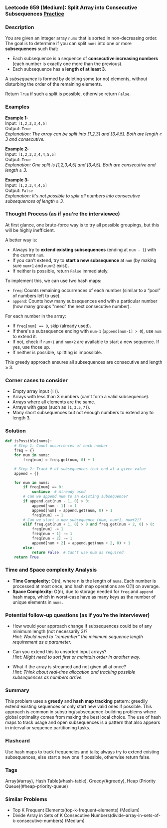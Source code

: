 ### Leetcode 659 (Medium): Split Array into Consecutive Subsequences [Practice](https://leetcode.com/problems/split-array-into-consecutive-subsequences)

### Description  
You are given an integer array `nums` that is sorted in non-decreasing order.  
The goal is to determine if you can split `nums` into one or more **subsequences** such that:

- Each subsequence is a sequence of **consecutive increasing numbers** (each number is exactly one more than the previous).
- Each subsequence has a **length of at least 3**.

A *subsequence* is formed by deleting some (or no) elements, without disturbing the order of the remaining elements.

Return `True` if such a split is possible, otherwise return `False`.

### Examples  

**Example 1:**  
Input: `[1,2,3,3,4,5]`  
Output: `True`  
*Explanation: The array can be split into [1,2,3] and [3,4,5]. Both are length ≥ 3 and consecutive.*

**Example 2:**  
Input: `[1,2,3,3,4,4,5,5]`  
Output: `True`  
*Explanation: One split is [1,2,3,4,5] and [3,4,5]. Both are consecutive and length ≥ 3.*

**Example 3:**  
Input: `[1,2,3,4,4,5]`  
Output: `False`  
*Explanation: It's not possible to split all numbers into consecutive subsequences of length ≥ 3.*

### Thought Process (as if you’re the interviewee)  
At first glance, one brute-force way is to try all possible groupings, but this will be highly inefficient.

A better way is:
- Always try to **extend existing subsequences** (ending at `num - 1`) with the current `num`.
- If you can't extend, try to **start a new subsequence** at `num` (by making sure `num+1` and `num+2` exist).
- If neither is possible, return `False` immediately.

To implement this, we can use two hash maps:
- `freq`: Counts remaining occurrences of each number (similar to a “pool” of numbers left to use).
- `append`: Counts how many subsequences end with a particular number (how many groups "need" the next consecutive number).

For each number in the array:
- If `freq[num] == 0`, skip (already used).
- If there's a subsequence ending with `num-1` (`append[num-1] > 0`), use `num` to extend it.
- If not, check if `num+1` and `num+2` are available to start a new sequence. If yes, use those up.
- If neither is possible, splitting is impossible.

This greedy approach ensures all subsequences are consecutive and length ≥ 3.

### Corner cases to consider  
- Empty array input (`[]`).
- Arrays with less than 3 numbers (can't form a valid subsequence).
- Arrays where all elements are the same.
- Arrays with gaps (such as `[1,3,5,7]`).
- Many short subsequences but not enough numbers to extend any to length 3.

### Solution

```python
def isPossible(nums):
    # Step 1: Count occurrences of each number
    freq = {}
    for num in nums:
        freq[num] = freq.get(num, 0) + 1

    # Step 2: Track # of subsequences that end at a given value
    append = {}

    for num in nums:
        if freq[num] == 0:
            continue  # Already used
        # Can we append num to an existing subsequence?
        if append.get(num - 1, 0) > 0:
            append[num - 1] -= 1
            append[num] = append.get(num, 0) + 1
            freq[num] -= 1
        # Can we start a new subsequence (num, num+1, num+2)?
        elif freq.get(num + 1, 0) > 0 and freq.get(num + 2, 0) > 0:
            freq[num] -= 1
            freq[num + 1] -= 1
            freq[num + 2] -= 1
            append[num + 2] = append.get(num + 2, 0) + 1
        else:
            return False  # Can't use num as required
    return True
```

### Time and Space complexity Analysis  

- **Time Complexity:** O(n), where n is the length of `nums`. Each number is processed at most once, and hash map operations are O(1) on average.
- **Space Complexity:** O(n), due to storage needed for `freq` and `append` hash maps, which in worst-case have as many keys as the number of unique elements in `nums`.

### Potential follow-up questions (as if you’re the interviewer)  

- How would your approach change if subsequences could be of any minimum length (not necessarily 3)?  
  *Hint: Would need to “remember” the minimum sequence length requirement as a parameter.*

- Can you extend this to unsorted input arrays?  
  *Hint: Might need to sort first or maintain order in another way.*

- What if the array is streamed and not given all at once?  
  *Hint: Think about real-time allocation and tracking possible subsequences as numbers arrive.*

### Summary
This problem uses a **greedy** and **hash map tracking** pattern: greedily extend existing sequences or only start new valid ones if possible. This approach is common in substring/subsequence-building problems where global optimality comes from making the best local choice. The use of hash maps to track usage and open subsequences is a pattern that also appears in interval or sequence partitioning tasks.


### Flashcard
Use hash maps to track frequencies and tails; always try to extend existing subsequences, else start a new one if possible, otherwise return false.

### Tags
Array(#array), Hash Table(#hash-table), Greedy(#greedy), Heap (Priority Queue)(#heap-priority-queue)

### Similar Problems
- Top K Frequent Elements(top-k-frequent-elements) (Medium)
- Divide Array in Sets of K Consecutive Numbers(divide-array-in-sets-of-k-consecutive-numbers) (Medium)